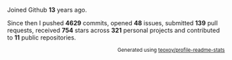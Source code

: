 Joined Github **13** years ago.

Since then I pushed **4629** commits, opened **48** issues, submitted **139** pull requests, received **754** stars across **321** personal projects and contributed to **11** public repositories.

<p align="right"><sub>Generated using <a href="https://github.com/marketplace/actions/profile-readme-stats">teoxoy/profile-readme-stats</a></sub></p>
